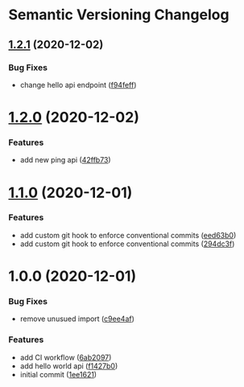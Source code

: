 # Semantic Versioning Changelog

## [1.2.1](https://github.com/md-learn/semantic-release/compare/v1.2.0...v1.2.1) (2020-12-02)


### Bug Fixes

* change hello api endpoint ([f94feff](https://github.com/md-learn/semantic-release/commit/f94feff8483ce31dc7cd496ee5bb7d8aceac7c72))

# [1.2.0](https://github.com/md-learn/semantic-release/compare/v1.1.0...v1.2.0) (2020-12-02)


### Features

* add new ping api ([42ffb73](https://github.com/md-learn/semantic-release/commit/42ffb73c086c521029d75028343b7c56673ad471))

# [1.1.0](https://github.com/md-learn/semantic-release/compare/v1.0.0...v1.1.0) (2020-12-01)


### Features

* add custom git hook to enforce conventional commits ([eed63b0](https://github.com/md-learn/semantic-release/commit/eed63b06f40e16944cb5ec43d9a13161fcedd3da))
* add custom git hook to enforce conventional commits ([294dc3f](https://github.com/md-learn/semantic-release/commit/294dc3f1a856e18eb991f25c25c601d44e6b8139))

# 1.0.0 (2020-12-01)


### Bug Fixes

* remove unusued import ([c9ee4af](https://github.com/md-learn/semantic-release/commit/c9ee4af58380de4da2d7f416731b0dbe9458c2b3))


### Features

* add CI workflow ([6ab2097](https://github.com/md-learn/semantic-release/commit/6ab2097a4a4f7eb5a45ea54f94f8fb50c97a119a))
* add hello world api ([f1427b0](https://github.com/md-learn/semantic-release/commit/f1427b035c8b88aef1243a10f718a1fc9bc7a94d))
* initial commit ([1ee1621](https://github.com/md-learn/semantic-release/commit/1ee1621cf7ef5d839735cac269d80d4c66b74873))
